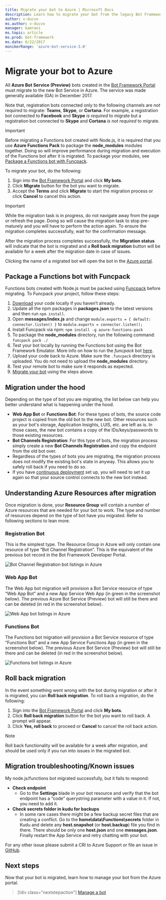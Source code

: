 ```yaml
---
title: Migrate your bot to Azure | Microsoft Docs
description: Learn how to migrate your bot from the legacy Bot Framework Portal to a bot service in the Azure portal.
author: v-ducvo
ms.author: v-ducvo
manager: kamrani
ms.topic: article
ms.prod: bot-framework
ms.date: 6/22/2017
monikerRange: 'azure-bot-service-3.0'
---
```


# Migrate your bot to Azure



All **Azure Bot Service (Preview)** bots created in the [Bot Framework Portal](http://dev.botframework.com) must migrate to the new Bot Service in Azure. The service was made generally available (GA) in December 2017. 

Note that, registration bots connected only to the following channels are *not* required to migrate: **Teams**, **Skype**, or **Cortana**. For example, a registration bot connected to **Facebook** and **Skype** *is required* to migrate but a registration bot connected to **Skype** and **Cortana** *is not required* to migrate.

> [!IMPORTANT]
> Before migrating a Functions bot created with Node.js, it is required that you use **Azure Functions Pack** to package the **node_modules** modules together. Doing so will improve performance during migration and execution of the Functions bot after it is migrated. 
> To package your modules, see [Package a Functions bot with Funcpack](#package-a-functions-bot-with-funcpack).

To migrate your bot, do the following:

1. Sign into the [Bot Framework Portal](http://dev.botframework.com) and click **My bots**.
2. Click **Migrate** button for the bot you want to migrate.
3. Accept the **Terms** and click **Migrate** to start the migration process or click **Cancel** to cancel this action.

> [!IMPORTANT]
> While the migration task is in progress, do not navigate away from the page or refresh the page. Doing so will cause the migration task to stop pre-maturely and you will have to perform the action again. 
> To ensure the migration completes successfully, wait for the confirmation message.

After the migration process completes successfully, the **Migration status** will indicate that the bot is migrated and a **Roll back migration** button will be available for a week after the migration date in case of issues.

Clicking the name of a migrated bot will open the bot in the [Azure portal](http://portal.azure.com).

## Package a Functions bot with Funcpack

Functions bots created with Node.js must be packed using [Funcpack](https://github.com/Azure/azure-functions-pack) before migrating. To Funcpack your project, follow these steps:

1.	[Download](bot-service-build-download-source-code.md) your code locally if you haven’t already.
2.	Update all the npm packages in **packages.json** to the latest versions and then run `npm install`.
3.	Open **messages/index.js** and change `module.exports = { default: connector.listen() }`
to `module.exports = connector.listen();`
4.	Install Funcpack via npm: `npm install -g azure-functions-pack`
5.	To package the **node_modules** directory, run the following command: `funcpack pack ./`
6.	Test your bot locally by running the Functions bot using the Bot Framework Emulator. More info on how to run the *funcpack* bot [here](https://github.com/Azure/azure-functions-pack#how-to-run). 
7.	Upload your code back to Azure. Make sure the `.funcpack` directory is uploaded. You do not need to upload the **node_modules** directory.
8. Test your remote bot to make sure it responds as expected.
9. [Migrate your bot](#migrate-your-bot-to-azure) using the steps above.

## Migration under the hood

Depending on the type of bot you are migrating, the list below can help you better understand what is happening under the hood.

* **Web App Bot** or **Functions Bot**: For these types of bots, the source code project is copied from the old bot to the new bot. Other resources such as your bot's storage, Application Insights, LUIS, etc. are left as is. In those cases, the new bot contains a copy of the IDs/keys/passwords to those existing resources. 
* **Bot Channels Registration**: For this type of bots, the migration process simply create a new **Bot Channels Registration** and copy the endpoint from the old bot over. 
* Regardless of the types of bots you are migrating, the migration process does not modify the existing bot's state in anyway. This allows you to safely roll back if you need to do so.
* If you have [continuous deployment](bot-service-build-continuous-deployment.md) set up, you will need to set it up again so that your source control connects to the new bot instead.

## Understanding Azure Resources after migration
Once migration is done, your **Resource Group** will contain a number of Azure resources that are needed for your bot to work. The type and number of resources depend on the type of bot have you migrated. Refer to following sections to lean more.

### Registration Bot

This is the simplest type. The Resource Group in Azure will only contain one resource of type “Bot Channel Registration”. This is the equivalent of the previous bot record in the Bot Framework Developer Portal.

![Bot Channel Registration bot listings in Azure](~/media/bot-service-migrate-bot/channel-registration-bot.png)

### Web App Bot
The Web App bot migration will provision a Bot Service resource of type “Web App Bot” and a new App Service Web App (in green in the screenshot below). The previous Azure Bot Service (Preview) bot will still be there and can be deleted (in red in the screenshot below).

![Web App bot listings in Azure](~/media/bot-service-migrate-bot/web-app-bot.png)

### Functions Bot
The Functions bot migration will provision a Bot Service resource of type “Functions Bot” and a new App Service Functions App (in green in the screenshot below). The previous Azure Bot Service (Preview) bot will still be there and can be deleted (in red in the screenshot below).

![Functions bot listings in Azure](~/media/bot-service-migrate-bot/functions-bot.png)


## Roll back migration

In the event something went wrong with the bot during migration or after it is migrated, you can **Roll back migration**. To roll back a migration, do the following:

1. Sign into the [Bot Framework Portal](http://dev.botframework.com) and click **My bots**.
2. Click **Roll back migration** button for the bot you want to roll back. A prompt will appear.
3. Click **Yes, roll back** to proceed or **Cancel** to cancel the roll back action.

> [!NOTE]
> Roll back functionality will be available for a week after migration, and should be used only if you run into issues in the migrated bot.

## Migration troubleshooting/Known issues
My node.js/functions bot migrated successfully, but it fails to respond:

* **Check endpoint**
  * Go to the **Settings** blade in your bot resource and verify that the bot endpoint has a “code” querystring parameter with a value in it. If not, you need to add it.
* **Check secrets folder in kudu for backups**
  * In some rare cases there might be a few backup secret files that are creating a conflict. Go to the **home\data\Functions\secrets** folder in Kudu and delete any **host.snapshot** (or **host.backup**) file you find in there. There should be only one **host.json** and one **messages.json**. Finally restart the App Service and retry chatting with your bot.

For any other issue please submit a CRI to Azure Support or file an issue in [GitHub](https://github.com/MicrosoftDocs/bot-framework-docs/issues).


## Next steps

Now that your bot is migrated, learn how to manage your bot from the Azure portal.

> [!div class="nextstepaction"]
> [Manage a bot](bot-service-manage-overview.md)
